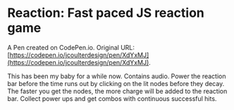 # Reaction: Fast paced JS reaction game

A Pen created on CodePen.io. Original URL: [https://codepen.io/jcoulterdesign/pen/XdYxMJ](https://codepen.io/jcoulterdesign/pen/XdYxMJ).

This has been my baby for a while now. Contains audio. Power the reaction bar before the time runs out by clicking on the lit nodes before they decay. The faster you get the nodes, the more charge will be added to the reaction bar. Collect power ups and get combos with continuous successful hits.

